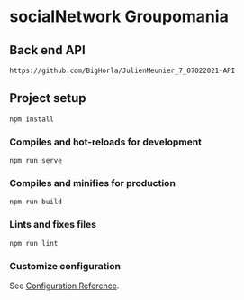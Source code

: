 # socialNetwork Groupomania 

## Back end API
```
https://github.com/BigHorla/JulienMeunier_7_07022021-API
```

## Project setup
```
npm install
```

### Compiles and hot-reloads for development
```
npm run serve
```

### Compiles and minifies for production
```
npm run build
```

### Lints and fixes files
```
npm run lint
```

### Customize configuration
See [Configuration Reference](https://cli.vuejs.org/config/).
